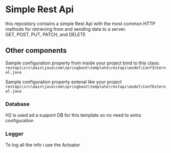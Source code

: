# Simple Rest Api
this repository contains a simple Rest Api with the most common HTTP methods for retrieving from and sending data to a server.  
GET, POST, PUT, PATCH, and DELETE  
  
## Other components
Sample configuration property from inside your project bind to this class:  
`restapi\src\main\java\com\springboot\template\restapi\model\ConfInternal.java`

Sample configuration property extenal like your project  
`restapi\src\main\java\com\springboot\template\restapi\model\ConfExternal.java`

### Database
H2 is used ad a support DB for this template so no need to extra configuration
### Logger
To log all the info i use the Actuator
